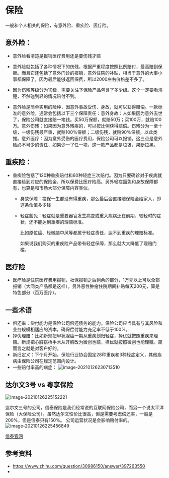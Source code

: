 # 保险

一般和个人相关的保险，有意外险、重疾险、医疗险。

## 意外险：

- 意外险看清楚是报销医疗费用还是要伤残才赔

- 意外险就包括了各种情况下的伤残，根据严重程度按照比例赔付，最高赔到保额。而且它还包括了意外门诊的报销，意外住院的补贴，相当于意外的大事小事都保障了，因为最后能够返回保费，所以2000左右价格差不多了。
- 因为伤残等级分为10级，需要关注下保险产品包含了多少级。这个一定要看清楚，不然碰到轻的情况赔付不到。

- 意外险是简单实用的险种，因意外事故受伤、身故，就可以获得赔偿。一款标准的意外险，通常会包括以下三个保障责任：意外身故：人如果因为意外去世了，保险公司就直接赔一笔钱。买50万保额，就赔50万；买100万，就赔100万。意外伤残：如果因为意外残疾的，可以按比例获得赔偿。伤残分为一至十级，一级伤残最严重，就赔100%保额；二级伤残，就赔90%保额，以此类推。意外医疗：因为意外受伤的医疗费用，保险公司可以报销。这三点是意外险必不可少的责任，如果少一了任一项，这一款产品都是垃圾，果断拉黑。


## 重疾险：

- 重疾险包括了120种重疾赔付和60种轻症三次赔付。因为只要确诊对于疾病就直接给到对应的保险金，所以保费比医疗险高。另外轻症豁免和身故保障都有，也算是和市场大部分保障内容类似。

  - 身故保障：投保一生都没有得重疾，那么最后会直接赔保险金给家人，即这条命值多少钱

  - 轻症豁免：轻症就是重要器官发生病变或重大疾病还在前期、较轻时的症状，还不能达到重疾的理赔标准。

    比如原位癌、轻微脑中风等都属于轻症责任，达不到重疾的理赔标准。

    如果说我们购买的重疾险产品带有轻症保障，那么就大大降低了理赔门槛。



## 医疗险

- 医疗险是住院医疗费用报销，社保报销之后剩余的部分，1万元以上可以全部报销（大同类产品都是这样）。另外恶性肿瘤住院期间补贴每天200元，算是特色部分（百万医疗）。

## 一些术语
- 偿还率：偿付能力是保险公司偿还债务的能力。保险公司应当具有与其风险和业务规模相适应的资本，确保偿付能力充足率不低于100%。
- 择优理赔：比如新规把甲状腺癌一期从重疾划归轻症，择优就按照重疾来理赔。新规把心脏搭桥手术从开胸改为微创也赔，择优就按照微创也能理赔。简而言之就是对客户好的。
- 新旧定义：下个月开始，保险行业协会固定28种重疾和3种轻症定义，其他疾病由保险公司在规定范围内设计。
- 一些赔付率高的病症：
![image-20210126230713510](https://i.loli.net/2021/01/26/w68Q9qs1WfPJotn.png)

## 达尔文3号 vs 粤享保险
![image-20210126225152221](https://i.loli.net/2021/01/26/9L842OTouZFhneH.png)

达尔文三号的公司，信泰保险是我们经常说的互联网保险公司，而另一个说太平洋保险（大保险公司）。虽然达尔文性价比很高，但是需要考虑偿还率，一般是200%，但是信泰只有150%。 公司运营状况是会影响赔付率的。
![image-20210126225456849](https://i.loli.net/2021/01/26/UizSCnv13Wpld4g.png)

[信泰官网](http://www.xintai.com/web/info/specialInfo/solvencyReport/periodicDisclosure/index.jsp)

## 参考资料
- https://www.zhihu.com/question/30986150/answer/397263550
- 

